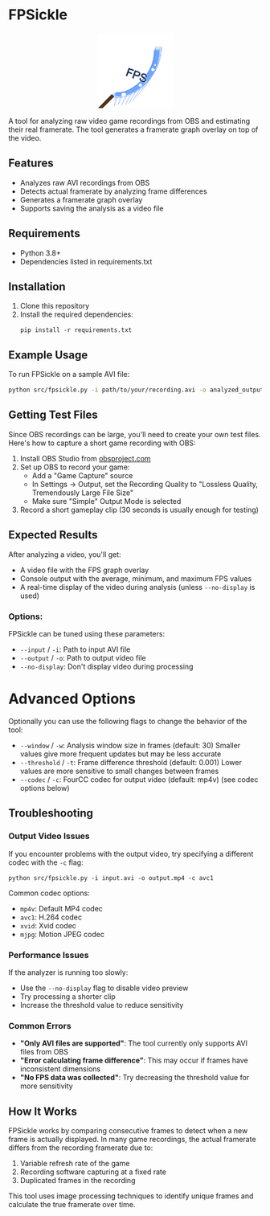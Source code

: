 # FPSickle

<p align="center">
  <img src="assets/fpsickle_icon.png" alt="FPSickle Icon" width="150" height="150">
</p>

A tool for analyzing raw video game recordings from OBS and estimating their real framerate. The tool generates a framerate graph overlay on top of the video.

## Features

- Analyzes raw AVI recordings from OBS
- Detects actual framerate by analyzing frame differences
- Generates a framerate graph overlay
- Supports saving the analysis as a video file

## Requirements

- Python 3.8+
- Dependencies listed in requirements.txt

## Installation

1. Clone this repository
2. Install the required dependencies:
   ```
   pip install -r requirements.txt
   ```

## Example Usage

To run FPSickle on a sample AVI file:

```bash
python src/fpsickle.py -i path/to/your/recording.avi -o analyzed_output.mp4
```

## Getting Test Files

Since OBS recordings can be large, you'll need to create your own test files. Here's how to capture a short game recording with OBS:

1. Install OBS Studio from [obsproject.com](https://obsproject.com/)
2. Set up OBS to record your game:
   - Add a "Game Capture" source
   - In Settings → Output, set the Recording Quality to "Lossless Quality, Tremendously Large File Size"
   - Make sure "Simple" Output Mode is selected
3. Record a short gameplay clip (30 seconds is usually enough for testing)

## Expected Results

After analyzing a video, you'll get:

- A video file with the FPS graph overlay
- Console output with the average, minimum, and maximum FPS values
- A real-time display of the video during analysis (unless `--no-display` is used)

### Options:
FPSickle can be tuned using these parameters:

- `--input` / `-i`: Path to input AVI file
- `--output` / `-o`: Path to output video file
- `--no-display`: Don't display video during processing

# Advanced Options
Optionally you can use the following flags to change the behavior of the tool:

- `--window` / `-w`: Analysis window size in frames (default: 30)  Smaller values give more frequent updates but may be less accurate
- `--threshold` / `-t`: Frame difference threshold (default: 0.001) Lower values are more sensitive to small changes between frames
- `--codec` / `-c`: FourCC codec for output video (default: mp4v) (see codec options below)

## Troubleshooting

### Output Video Issues

If you encounter problems with the output video, try specifying a different codec with the `-c` flag:

```
python src/fpsickle.py -i input.avi -o output.mp4 -c avc1
```

Common codec options:

- `mp4v`: Default MP4 codec
- `avc1`: H.264 codec
- `xvid`: Xvid codec
- `mjpg`: Motion JPEG codec

### Performance Issues

If the analyzer is running too slowly:

- Use the `--no-display` flag to disable video preview
- Try processing a shorter clip
- Increase the threshold value to reduce sensitivity

### Common Errors

- **"Only AVI files are supported"**: The tool currently only supports AVI files from OBS
- **"Error calculating frame difference"**: This may occur if frames have inconsistent dimensions
- **"No FPS data was collected"**: Try decreasing the threshold value for more sensitivity

## How It Works

FPSickle works by comparing consecutive frames to detect when a new frame is actually displayed.
In many game recordings, the actual framerate differs from the recording framerate due to:

1. Variable refresh rate of the game
2. Recording software capturing at a fixed rate
3. Duplicated frames in the recording

This tool uses image processing techniques to identify unique frames and calculate the true framerate over time.
